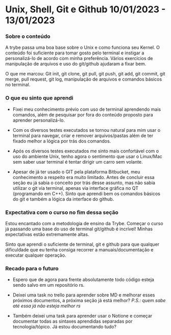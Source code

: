 # Unix, Shell, Git e Github 10/01/2023 - 13/01/2023

### Sobre o conteúdo

A trybe passa uma boa base sobre o Unix e como funciona seu Kernel. O conteúdo foi suficiente para tomar gosto pelo terminal e instigar a personalizá-lo de acordo com minha preferência. Vários exercícios de manipulação de arquivos e uso do git/github ajudaram a fixar bem.

O que me marcou: Git init, git clone, git pull, git push, git add, git commit, git merge, pull request, git log, manipulação de arquivos e comandos básicos no terminal.

### O que eu sinto que aprendi

* Fixei meu conhecimento prévio com uso de terminal aprendendo mais comandos, além de pesquisar por fora do conteúdo proposto para aprender personalizá-lo.

* Com os diversos testes executados se tornou natural para mim usar o terminal para navegar, criar e remover arquivos/pastas além de ter fixado melhor a lógica por trás dos comandos.

* Após os diversos testes executados me sinto mais confortável com o uso do ambiente Unix, tenho agora o sentimento que usar o Linux/Mac sem saber usar terminal é tentar dirigir um carro sem volante.

* Apesar de já ter usado o GIT pela plataforma Bitbucket, meu conhecimento a respeito era muito limitado. Antes de concluir essa seção eu já sabia o conceito por trás desse assunto, mas não sabia utilizar o git via terminal, apenas via interface gráfica no QT (programando em C++). Sinto que aprendi bem os comandos básicos do git e também a lógica da interface do github. 

### Expectativa com o curso no fim dessa seção

Estou encantado com a metodologia de ensino da Trybe. Começar o curso já passando uma base do uso de terminal git/github é incrível! Minhas expectativas estão extremamente altas.

Sinto que aprendi o suficiente de terminal, git e github para que qualquer dificuldade que eu tenha consiga recorrer a manuais/documentação e executar qualquer operação.

### Recado para o futuro

* Espero que de agora para frente absolutamente todo código esteja sendo salvo em um repositório rs.

* Deixei uma task no trello para aprender sobre MD e melhorar esses próximos documentos, a próxima seção já está melhor? _P.S.: quem sabe até essa já não esteja melhor rs_

* Também deixei uma task para aprender usar o Notione e começar documentar todas as sintaxes aprendidas separadas por tecnologia/tópico. Já estou documentando tudo?